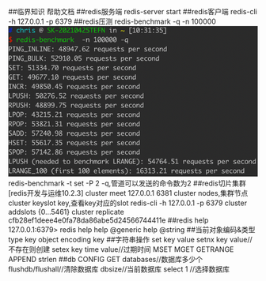 ##临界知识
帮助文档
##redis服务端
redis-server start
##redis客户端
redis-cli -h 127.0.0.1 -p 6379
##redis压测
redis-benchmark -q -n 100000
![](.z_04_分布式_redis_常见命令_images/d7c37f6f.png)
redis-benchmark -t set -P 2 -q,管道可以发送的命令数为2
##redis切片集群
[](https://www.cnblogs.com/zackku/p/10094940.html)
[redis开发与运维10.2.3]
cluster meet 127.0.0.1 6381
cluster nodes,集群节点
cluster keyslot key,查看key对应的slot
redis-cli -h 127.0.0.1 -p 6379 cluster addslots {0...5461}
cluster replicate cfb28ef1deee4e0fa78da86abe5d24566744411e
##redis help
127.0.0.1:6379> redis help
help @generic
help @string
##当前对象编码&类型
type key
object encoding key
##字符串操作
set key value
setnx key value//不存在则创建
setex key  time value//过期时间
MSET
MGET
GETRANGE
APPEND
strlen
##db
CONFIG GET databases//数据库多少个
flushdb/flushall//清除数据库
dbsize//当前数据库
select 1 //选择数据库
